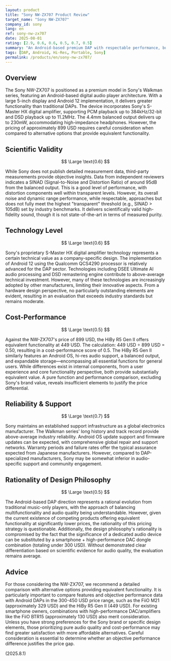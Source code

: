 ```yaml
---
layout: product
title: "Sony NW-ZX707 Product Review"
target_name: "Sony NW-ZX707"
company_id: sony
lang: en
ref: sony-nw-zx707
date: 2025-08-01
rating: [2.9, 0.6, 0.6, 0.5, 0.7, 0.5]
summary: "An Android-based premium DAP with respectable performance, but significant cost-performance challenges due to the availability of equivalent functionality at substantially lower prices."
tags: [DAP, Android, Hi-Res, Portable, Sony]
permalink: /products/en/sony-nw-zx707/
---
```


## Overview

The Sony NW-ZX707 is positioned as a premium model in Sony's Walkman series, featuring an Android-based digital audio player architecture. With a large 5-inch display and Android 12 implementation, it delivers greater functionality than traditional DAPs. The device incorporates Sony's S-Master HX digital amplifier, supporting PCM playback up to 384kHz/32-bit and DSD playback up to 11.2MHz. The 4.4mm balanced output delivers up to 230mW, accommodating high-impedance headphones. However, the pricing of approximately 899 USD requires careful consideration when compared to alternative options that provide equivalent functionality.

## Scientific Validity

$$ \Large \text{0.6} $$

While Sony does not publish detailed measurement data, third-party measurements provide objective insights. Data from independent reviewers indicates a SINAD (Signal-to-Noise and Distortion Ratio) of around 95dB from the balanced output. This is a good level of performance, with distortion components well within transparent levels. However, its overall noise and dynamic range performance, while respectable, approaches but does not fully meet the highest "transparent" threshold (e.g., SINAD > 105dB) set by industry benchmarks. It delivers scientifically valid high-fidelity sound, though it is not state-of-the-art in terms of measured purity.

## Technology Level

$$ \Large \text{0.6} $$

Sony's proprietary S-Master HX digital amplifier technology represents a certain technical value as a company-specific design. The implementation of Android 12 using the Qualcomm QCS4290 processor is relatively advanced for the DAP sector. Technologies including DSEE Ultimate AI audio processing and DSD remastering engine contribute to above-average technical investment. However, many of these technologies are increasingly adopted by other manufacturers, limiting their innovative aspects. From a hardware design perspective, no particularly outstanding elements are evident, resulting in an evaluation that exceeds industry standards but remains moderate.

## Cost-Performance

$$ \Large \text{0.5} $$

Against the NW-ZX707's price of 899 USD, the HiBy R5 Gen II offers equivalent functionality at 449 USD. The calculation: 449 USD ÷ 899 USD = 0.50, resulting in a cost-performance score of 0.5. The HiBy R5 Gen II similarly features an Android OS, hi-res audio support, a balanced output, and expandable storage—encompassing all essential functions for general users. While differences exist in internal components, from a user experience and core functionality perspective, both provide substantially equivalent value. A pure function and performance comparison, excluding Sony's brand value, reveals insufficient elements to justify the price differential.

## Reliability & Support

$$ \Large \text{0.7} $$

Sony maintains an established support infrastructure as a global electronics manufacturer. The Walkman series' long history and track record provide above-average industry reliability. Android OS update support and firmware updates can be expected, with comprehensive global repair and support networks. Warranty periods and failure rates offer the typical assurance expected from Japanese manufacturers. However, compared to DAP-specialized manufacturers, Sony may be somewhat inferior in audio-specific support and community engagement.

## Rationality of Design Philosophy

$$ \Large \text{0.5} $$

The Android-based DAP direction represents a rational evolution from traditional music-only players, with the approach of balancing multifunctionality and audio quality being understandable. However, given the current existence of competing products offering equivalent functionality at significantly lower prices, the rationality of this pricing strategy is questionable. Additionally, the design philosophy's rationality is compromised by the fact that the significance of a dedicated audio device can be substituted by a smartphone + high-performance DAC dongle combination (totaling under 300 USD). Without demonstrated clear differentiation based on scientific evidence for audio quality, the evaluation remains average.

## Advice

For those considering the NW-ZX707, we recommend a detailed comparison with alternative options providing equivalent functionality. It is particularly important to compare features and objective performance data with Android DAPs in the 300-450 USD price range, such as the FiiO M21 (approximately 329 USD) and the HiBy R5 Gen II (449 USD). For existing smartphone owners, combinations with high-performance DAC/amplifiers like the FiiO BTR15 (approximately 130 USD) also merit consideration. Unless you have strong preferences for the Sony brand or specific design elements, those prioritizing pure audio quality and cost-performance may find greater satisfaction with more affordable alternatives. Careful consideration is essential to determine whether an objective performance difference justifies the price gap.

(2025.8.1)

